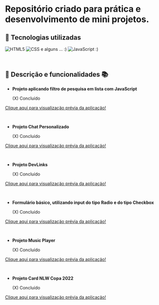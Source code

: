 # Repositório criado para prática e desenvolvimento de mini projetos.

## 🔧 Tecnologias utilizadas

![HTML5](https://img.shields.io/badge/-HTML-red)
![CSS](https://img.shields.io/badge/-CSS-blue)
e alguns ... :)
![JavaScript](https://img.shields.io/badge/-JavaScript-yellow)
:)

</br>

## 📝 Descrição e funcionalidades 📚

- **Projeto aplicando filtro de pesquisa em lista com JavaScript**

  (X) Concluído
  
 [Clique aqui para visualizaçäo prévia da aplicaçäo!](https://karinewagner.github.io/boraCodar/basicSearchFilter/)

</br>

- **Projeto Chat Personalizado**

  (X) Concluído

[Clique aqui para visualizaçäo prévia da aplicaçäo!](https://karinewagner.github.io/boraCodar/customChat/)

</br>

- **Projeto DevLinks**

  (X) Concluído

[Clique aqui para visualizaçäo prévia da aplicaçäo!](https://karinewagner.github.io/boraCodar/devLinks/)

</br>

- **Formulário básico, utilizando input do tipo Radio e do tipo Checkbox**

  (X) Concluído

[Clique aqui para visualizaçäo prévia da aplicaçäo!](https://karinewagner.github.io/boraCodar/inputRadioCheckbox/)

</br>

- **Projeto Music Player**

  (X) Concluído

[Clique aqui para visualizaçäo prévia da aplicaçäo!](https://karinewagner.github.io/boraCodar/musicPlayer/)

</br>

- **Projeto Card NLW Copa 2022**

  (X) Concluído

[Clique aqui para visualizaçäo prévia da aplicaçäo!](https://karinewagner.github.io/boraCodar/nlwCopa2022/)
